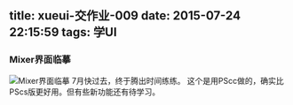title: xueui-交作业-009
date: 2015-07-24 22:15:59
tags: 学UI
---
### Mixer界面临摹
![Mixer界面临摹](http://ww4.sinaimg.cn/large/7f9cca5dgw1eudx5yg3jcj20hs0vkadd.jpg)
7月快过去，终于腾出时间练练。
这个是用PScc做的，确实比PScs版更好用。但有些新功能还有待学习。
